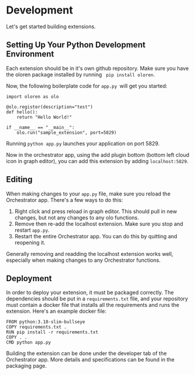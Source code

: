 # Development 

Let's get started building extensions. 

## Setting Up Your Python Development Environment

Each extension should be in it's own github repository. Make sure you have the oloren package installed by running ` pip install oloren`. 

Now, the following boilerplate code for `app.py `will get you started: 

```
import oloren as olo

@olo.register(description="test")
def hello():
    return "Hello World!"

if __name__ == "__main__":
    olo.run("sample_extension", port=5829) 
```

Running `python app.py` launches your application on port 5829. 

Now in the orchestrator app, using the add plugin bottom (bottom left cloud icon in graph editor), you can add this extension by adding `localhost:5829`.

## Editing

When making changes to your `app.py` file, make sure you reload the Orchestrator app. There's a few ways to do this: 

1. Right click and press reload in graph editor. This should pull in new changes, but not any changes to any olo functions. 
2. Remove then re-add the localhost extension. Make sure you stop and restart `app.py`. 
3. Restart the entire Orchestrator app. You can do this by quitting and reopening it. 

Generally removing and readding the localhost extension works well, especially when making changes to any Orchestrator functions.

## Deployment

In order to deploy your extension, it must be packaged correctly. The dependencies should be put in a `requirements.txt` file, and your repository must contain a docker file that installs all the requirements and runs the extension. Here's an example docker file: 

```
FROM python:3.10-slim-bullseye
COPY requirements.txt .
RUN pip install -r requirements.txt
COPY . .
CMD python app.py
```

Building the extension can be done under the developer tab of the Orchestrator app. More details and specifications can be found in the packaging page.
